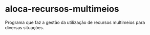 # aloca-recursos-multimeios
Programa que faz a gestão da utilização de recursos multimeios para diversas situações.
